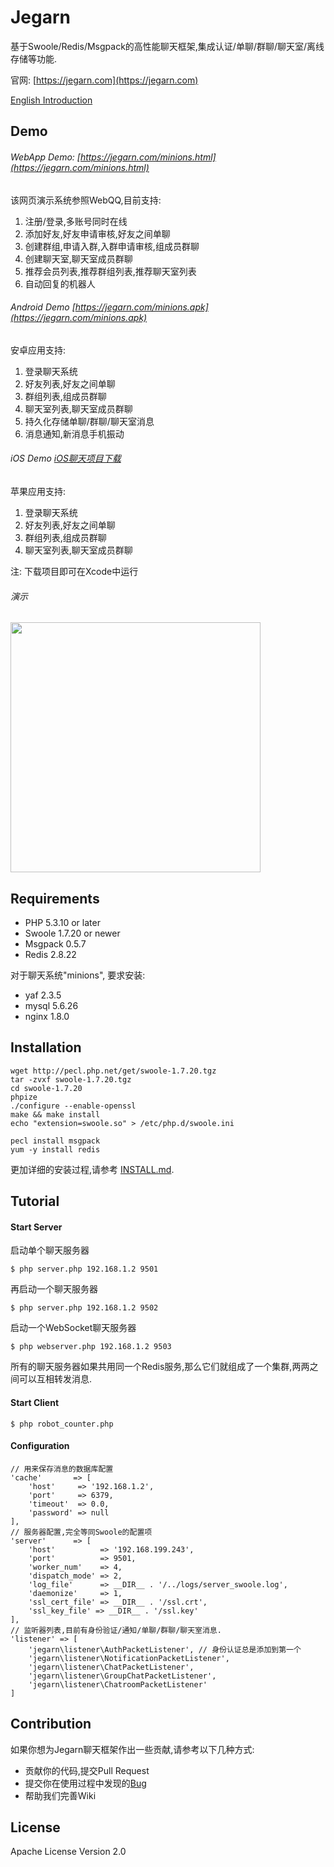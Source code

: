Jegarn
======

基于Swoole/Redis/Msgpack的高性能聊天框架,集成认证/单聊/群聊/聊天室/离线存储等功能.

官网: [https://jegarn.com](https://jegarn.com)

[English Introduction](README.md)

Demo
------

###### WebApp Demo: [https://jegarn.com/minions.html](https://jegarn.com/minions.html)

该网页演示系统参照WebQQ,目前支持:

1. 注册/登录,多账号同时在线
2. 添加好友,好友申请审核,好友之间单聊
3. 创建群组,申请入群,入群申请审核,组成员群聊
4. 创建聊天室,聊天室成员群聊
5. 推荐会员列表,推荐群组列表,推荐聊天室列表
6. 自动回复的机器人


###### Android Demo [https://jegarn.com/minions.apk](https://jegarn.com/minions.apk)

安卓应用支持:

1. 登录聊天系统
2. 好友列表,好友之间单聊
3. 群组列表,组成员群聊
4. 聊天室列表,聊天室成员群聊
5. 持久化存储单聊/群聊/聊天室消息
6. 消息通知,新消息手机振动

###### iOS Demo [iOS聊天项目下载](https://github.com/Yaoguais/ios-on-the-way/tree/master/minions)

苹果应用支持:

1. 登录聊天系统
2. 好友列表,好友之间单聊
3. 群组列表,组成员群聊
4. 聊天室列表,聊天室成员群聊

注: 下载项目即可在Xcode中运行

###### 演示

<a href="https://raw.githubusercontent.com/Yaoguais/jegarn/master/examples/web-chat-system/app/public/images/jegarn_demo.gif" target="__blank"><img src="https://raw.githubusercontent
.com/Yaoguais/jegarn/master/examples/web-chat-system/app/public/images/jegarn_demo.gif" width="400"></a>


Requirements
------

* PHP 5.3.10 or later
* Swoole 1.7.20 or newer
* Msgpack 0.5.7
* Redis 2.8.22

对于聊天系统"minions", 要求安装:

* yaf 2.3.5
* mysql 5.6.26
* nginx 1.8.0




Installation
------


	wget http://pecl.php.net/get/swoole-1.7.20.tgz
	tar -zvxf swoole-1.7.20.tgz 
	cd swoole-1.7.20
	phpize
	./configure --enable-openssl
	make && make install
	echo "extension=swoole.so" > /etc/php.d/swoole.ini
	
	pecl install msgpack
	yum -y install redis

更加详细的安装过程,请参考 [INSTALL.md](./INSTALL.md).





Tutorial
------

#### Start Server

启动单个聊天服务器

	$ php server.php 192.168.1.2 9501

再启动一个聊天服务器

	$ php server.php 192.168.1.2 9502

启动一个WebSocket聊天服务器
	
	$ php webserver.php 192.168.1.2 9503

所有的聊天服务器如果共用同一个Redis服务,那么它们就组成了一个集群,两两之间可以互相转发消息.


#### Start Client

	$ php robot_counter.php


#### Configuration

	// 用来保存消息的数据库配置
	'cache'       => [
        'host'     => '192.168.1.2',
        'port'     => 6379,
        'timeout'  => 0.0,
        'password' => null
    ],
	// 服务器配置,完全等同Swoole的配置项
    'server'      => [
        'host'          => '192.168.199.243',
        'port'          => 9501,
        'worker_num'    => 4,
        'dispatch_mode' => 2,
        'log_file'      => __DIR__ . '/../logs/server_swoole.log',
        'daemonize'     => 1,
        'ssl_cert_file' => __DIR__ . '/ssl.crt',
        'ssl_key_file' => __DIR__ . '/ssl.key'
    ],
	// 监听器列表,目前有身份验证/通知/单聊/群聊/聊天室消息.
    'listener' => [
        'jegarn\listener\AuthPacketListener', // 身份认证总是添加到第一个
        'jegarn\listener\NotificationPacketListener',
        'jegarn\listener\ChatPacketListener',
        'jegarn\listener\GroupChatPacketListener',
        'jegarn\listener\ChatroomPacketListener'
    ]





Contribution
------

如果你想为Jegarn聊天框架作出一些贡献,请参考以下几种方式:

* 贡献你的代码,提交Pull Request
* 提交你在使用过程中发现的[Bug](https://github.com/Yaoguais/jegarn/issues)
* 帮助我们完善Wiki





License
------

Apache License Version 2.0
